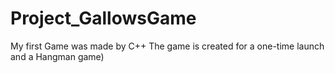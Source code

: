 # Project_GallowsGame
My first Game was made by C++
The game is created for a one-time launch and a Hangman game)
